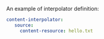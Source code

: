 An example of interpolator definition:

```yaml
content-interpolator:
   source:
     content-resource: hello.txt
```